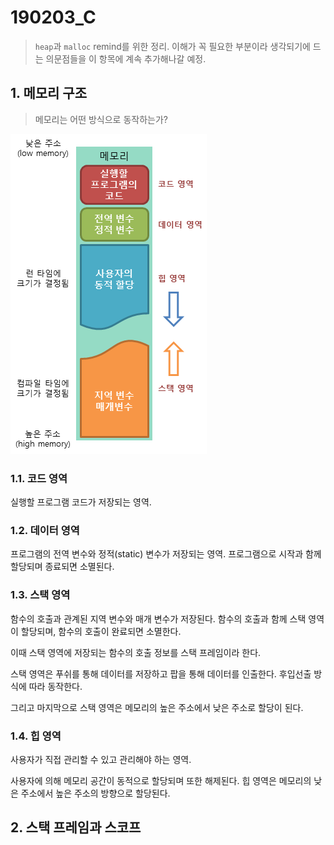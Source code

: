 # 190203_C

> `heap`과 `malloc` remind를 위한 정리.  이해가 꼭 필요한 부분이라 생각되기에 드는 의문점들을 이 항목에 계속 추가해나갈 예정.

## 1. 메모리 구조

> 메모리는 어떤 방식으로 동작하는가?

![memory_structure](../images/190203_c_memory_structure.png)

### 1.1. 코드 영역

실행할 프로그램 코드가 저장되는 영역. 

### 1.2. 데이터 영역

프로그램의 전역 변수와 정적(static) 변수가 저장되는 영역. 프로그램으로 시작과 함께 할당되며 종료되면 소멸된다.

### 1.3. 스택 영역

함수의 호출과 관계된 지역 변수와 매개 변수가 저장된다. 함수의 호출과 함께 스택 영역이 할당되며, 함수의 호출이 완료되면 소멸한다.

이때 스택 영역에 저장되는 함수의 호출 정보를 스택 프레임이라 한다.

스택 영역은 푸쉬를 통해 데이터를 저장하고 팝을 통해 데이터를 인출한다. 후입선출 방식에 따라 동작한다.

그리고 마지막으로 스택 영역은 메모리의 높은 주소에서 낮은 주소로 할당이 된다.

### 1.4.  힙 영역

사용자가 직접 관리할 수 있고 관리해야 하는 영역.

사용자에 의해 메모리 공간이 동적으로 할당되며 또한 해제된다. 힙 영역은 메모리의 낮은 주소에서 높은 주소의 방향으로 할당된다.

## 2. 스택 프레임과 스코프